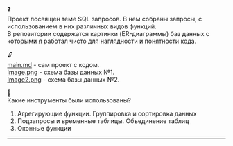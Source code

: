 :question: \
Проект посвящен теме SQL запросов. В нем собраны запросы, с использованием в них различных видов функций. <br>
В репозитории содержатся картинки (ER-диаграммы) баз данных с которыми я работал чисто для наглядности и понятности кода.

:unlock: \
[main.md](https://github.com/ssensse/training_projects/blob/main/SQL%20queries/main.md) - сам проект с кодом. \
[Image.png](https://github.com/ssensse/training_projects/blob/main/sql_queries/Image.png) - схема базы данных №1. \
[Image2.png](https://github.com/ssensse/training_projects/blob/main/sql_queries/Image2.png) - схема базы данных №2.

:wrench: \
Какие инструменты были использованы?
1. Агрегирующие функции. Группировка и сортировка данных
2. Подзапросы и временные таблицы. Объединение таблиц
3. Оконные функции
_____
